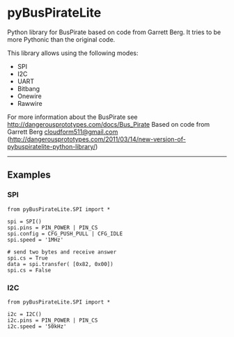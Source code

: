# pyBusPirateLite
Python library for BusPirate based on code from Garrett Berg. It tries to be more Pythonic than the original code.

This library allows using the following modes:
* SPI
* I2C
* UART
* Bitbang
* Onewire
* Rawwire

For more information about the BusPirate see http://dangerousprototypes.com/docs/Bus_Pirate 
Based on code from Garrett Berg <cloudform511@gmail.com>
(http://dangerousprototypes.com/2011/03/14/new-version-of-pybuspiratelite-python-library/)

-------------------------

## Examples

### SPI

    from pyBusPirateLite.SPI import *

    spi = SPI()
    spi.pins = PIN_POWER | PIN_CS 
    spi.config = CFG_PUSH_PULL | CFG_IDLE
    spi.speed = '1MHz'

    # send two bytes and receive answer
    spi.cs = True
    data = spi.transfer( [0x82, 0x00])
    spi.cs = False

### I2C

    from pyBusPirateLite.SPI import *

    i2c = I2C()
    i2c.pins = PIN_POWER | PIN_CS 
    i2c.speed = '50kHz'
